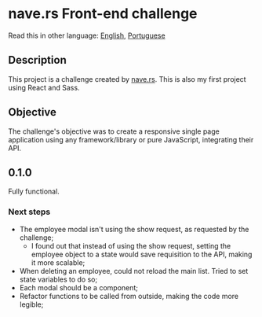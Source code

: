 # nave.rs Front-end challenge

Read this in other language: [English](https://github.com/cvalb/challenge-nave/blob/main/README.md), [Portuguese](https://github.com/cvalb/challenge-nave/blob/main/README.pt.md)

## Description

This project is a challenge created by [nave.rs](https://nave.rs/).
This is also my first project using React and Sass.

## Objective

The challenge's objective was to create a responsive single page application using any framework/library or pure JavaScript, integrating their API.

## 0.1.0

Fully functional.

### Next steps

- The employee modal isn't using the show request, as requested by the challenge;
  - I found out that instead of using the show request, setting the employee object to a state would save requisition to the API, making it more scalable;
- When deleting an employee, could not reload the main list. Tried to set state variables to do so;
- Each modal should be a component;
- Refactor functions to be called from outside, making the code more legible;
